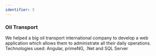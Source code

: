 ```yaml
---
identifier: 3
---
```


### Oil Transport

We helped a big oil transport international company to develop a web application which allows them to administrate all their daily operations. Technologies used: Angular, primeNG, .Net and SQL Server